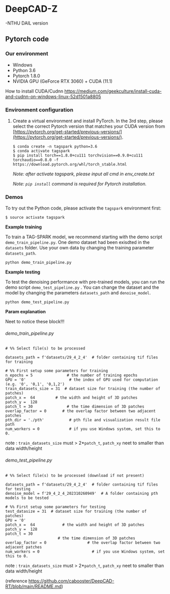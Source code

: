 # DeepCAD-Z 
-NTHU DAIL version

## Pytorch code

### Our environment 

* Windows 
* Python 3.6
* Pytorch 1.8.0
* NVIDIA GPU (GeForce RTX 3060) + CUDA (11.1)

How to install CUDA/Cudnn
https://medium.com/geekculture/install-cuda-and-cudnn-on-windows-linux-52d1501a8805

### Environment configuration

1. Create a virtual environment and install PyTorch. In the 3rd step, please select the correct Pytorch version that matches your CUDA version from [https://pytorch.org/get-started/previous-versions/](https://pytorch.org/get-started/previous-versions/). 

   ```
   $ conda create -n tagspark python=3.6
   $ conda activate tagspark
   $ pip install torch==1.8.0+cu111 torchvision==0.9.0+cu111 torchaudio==0.8.0 -f https://download.pytorch.org/whl/torch_stable.html

   ```
      *Note:  after activate tagspark, please input all cmd in env_create.txt*
   
      *Note:  `pip install` command is required for Pytorch installation.*
  
### Demos

To try out the Python code, please activate the `tagspark` environment first:

```
$ source activate tagspark
```

**Example training**

To train a TAG-SPARK model, we recommend starting with the demo script `demo_train_pipeline.py`. One demo dataset had been exisdted in the `datasets` folder. Use your own data by changing the training parameter `datasets_path`. 

```
python demo_train_pipeline.py
```

**Example testing**

To test the denoising performance with pre-trained models, you can run the demo script `demo_test_pipeline.py` .  You can change the dataset and the model by changing the parameters `datasets_path` and `denoise_model`.

```
python demo_test_pipeline.py
```

**Param explanation**

Neet to notice these block!!!

###### demo_train_pipeline.py

```python=18
# %% Select file(s) to be processed

datasets_path = f'datasets/29_4_2_4'  # folder containing tif files for training

# %% First setup some parameters for training
n_epochs = 5               # the number of training epochs
GPU = '0'                   # the index of GPU used for computation (e.g. '0', '0,1', '0,1,2')
train_datasets_size = 31  # dataset size for training (the number of patches)
patch_x =  64         # the width and height of 3D patches
patch_y =  128
patch_t = 30               # the time dimension of 3D patches
overlap_factor = 0       # the overlap factor between two adjacent patches
pth_dir = './pth'           # pth file and visualization result file path
num_workers = 0             # if you use Windows system, set this to 0.
```
note : `train_datasets_size` must > 2*`patch_t`, `patch_xy` neet to smaller than data width/height


###### demo_test_pipeline.py

```python=16
# %% Select file(s) to be processed (download if not present)

datasets_path = f'datasets/29_4_2_4'  # folder containing tif files for testing
denoise_model = f'29_4_2_4_202310260949'  # A folder containing pth models to be tested

# %% First setup some parameters for testing
test_datasize = 31  # dataset size for training (the number of patches)
GPU = '0'
patch_x =  64            # the width and height of 3D patches
patch_y =  128
patch_t = 30 
                       # the time dimension of 3D patches
overlap_factor = 0                  # the overlap factor between two adjacent patches
num_workers = 0                       # if you use Windows system, set this to 0.   
```
note : `train_datasets_size` must > 2*`patch_t`, `patch_xy` neet to smaller than data width/height


(reference https://github.com/cabooster/DeepCAD-RT/blob/main/README.md)
